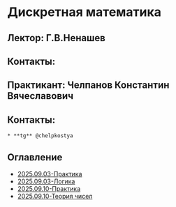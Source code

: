 # Дискретная математика

## Лектор: Г.В.Ненашев
## Контакты:

## Практикант: Челпанов Константин Вячеславович
## Контакты:
    * **tg** @chelpkostya

## Оглавление
- [2025.09.03-Практика](./2025.09.03-Практика.md)
- [2025.09.03-Логика](./2025.09.03-Логика.md)
- [2025.09.10-Практика](./2025.09.10-Практика.md)
- [2025.09.10-Теория чисел](./2025.09.10-Теория%20чисел.md)